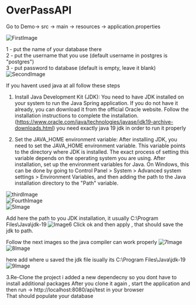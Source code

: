 # OverPassAPI
Go to Demo-> src -> main -> resources -> application.properties

![FirstImage](https://user-images.githubusercontent.com/35383291/231598443-67989536-934c-4959-9755-6a3e259616aa.png)

1 - put the name of your database there  <br>
2 - put the username that you use (default username in postgres is "postgres")  <br>
3 - put password to database  (default is empty, leave it blank)
![SecondImage](https://user-images.githubusercontent.com/35383291/231598864-bb3219bb-1dfe-43a5-a5e5-cd8d3c44f92b.png)



If you havent used java at all follow these steps<br>

1. Install Java Development Kit (JDK):
You need to have JDK installed on your system to run the Java Spring application. If you do not have it already, you can download it from the official Oracle website. Follow the installation instructions to complete the installation.(https://www.oracle.com/java/technologies/javase/jdk19-archive-downloads.html) 
you need exactly java 19 jdk in order to run it properly

2. Set the JAVA_HOME environment variable:
After installing JDK, you need to set the JAVA_HOME environment variable. This variable points to the directory where JDK is installed. The exact process of setting this variable depends on the operating system you are using. After installation, set up the environment variables for Java. On Windows, this can be done by going to Control Panel > System > Advanced system settings > Environment Variables, and then adding the path to the Java installation directory to the "Path" variable.

![thirdImage](https://user-images.githubusercontent.com/35383291/231607001-eaa32277-7ca4-4c6f-9437-ba0432bf3b34.png)<br>
![FourthImage](https://user-images.githubusercontent.com/35383291/231607022-f9a982bc-a3fc-421a-acf2-11a5d8e4cda4.png)<br>
![5Image](https://user-images.githubusercontent.com/35383291/231607029-1360135e-ed51-4138-827b-9c209e9916e3.png)<br>

Add here the path to you JDK installation, it usually C:\Program Files\Java\jdk-19
![Image6](https://user-images.githubusercontent.com/35383291/231607034-2ea287c1-d4ba-447c-9836-217eb3401d08.png)
Click ok and then apply , that should save the jdk to path.

Follow the next images so the java compiler can work properly
![7Image](https://user-images.githubusercontent.com/35383291/231608115-76ea74db-0ee0-414b-b582-b5e295610b40.png)<br>
![8Image](https://user-images.githubusercontent.com/35383291/231608121-e390d9b8-2386-4d95-b4a4-c6e8ed84f753.png)<br>

here add where u saved the jdk file isually its C:\Program Files\Java\jdk-19
![9Image](https://user-images.githubusercontent.com/35383291/231608137-06df05b3-1d89-4aab-9532-a517eae982ae.png)<br>



3.Re-Clone the project i added a new dependecny so you dont have to install additional packages
After you clone it again , start the application and then run ->   http://localhost:8080/api/test in your browser<br>
That should populate your database


